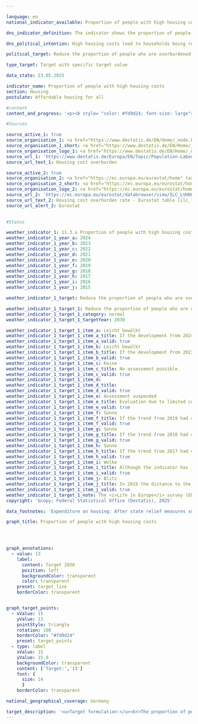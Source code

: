 ```yaml
---

language: en        
national_indicator_available: Proportion of people with high housing costs        

dns_indicator_definition: The indicator shows the proportion of people living in households (in %) that spend more than 40% of their disposable household income on housing. Expenditure on housing includes net rent, ancillary costs, energy costs and expenditure on water supply and, in the case of residential property, value-preserving investments and interest payments on loans; after state relief measures such as housing benefit or comparable social benefits (for example, benefits for accommodation and heating under the basic income support scheme).        

dns_political_intention: High housing costs lead to households being restricted in their other consumption decisions. Expenditure on housing of more than 40% of disposable household income is regarded as an overload.        

political_target: Reduce the proportion of people who are overburdened by housing costs to 13% by 2030        

type_target: Target with specific target value        

data_state: 23.05.2025        

indicator_name: Proportion of people with high housing costs        
section: Housing        
postulate: Affordable housing for all        

#content         
content_and_progress: '<p><b style= "color: #fd9d24; font-size: large">11.3.a Proportion of people with high housing costs</b><br><br>The indicator relates housing expenditure to the disposable income of a household. If a household receives housing benefit or similar social transfers&nbsp;–&nbsp;such as accommodation and heating allowances under the basic income support system&nbsp;–&nbsp;these are included in the calculation of the indicator. In this case, the benefits are not added to the income, but instead deducted from the housing costs. As a result, the housing cost burden for households reliant on housing-related social transfers is reduced&nbsp;–&nbsp;potentially to the point of complete relief.<br><br>The purchase of owner-occupied property and expenditure on value-enhancing measures are not considered part of housing expenditure. However, clearly distinguishing these from value-preserving costs&nbsp;–&nbsp;which are included in the housing cost definition&nbsp;–&nbsp;is not always possible. These classification issues should be taken into account when interpreting the results. Moreover, the indicator does not account for additional location-based costs. For example, commuting expenses between place of residence and workplace are excluded&nbsp;–&nbsp;even if housing costs fall below the 40% threshold only because a longer commute is accepted in return. Due to the fixed threshold of <i>40% of disposable household income</i>, the indicator does not provide information on average housing costs. If many cases cluster around this threshold, even minor shifts in the ratio of income to housing expenditure over time can lead to significant changes in the indicator.<br><br>Data on housing cost overburden come from the EU-wide harmonised annual Statistics on Income and Living Conditions (EU-SILC). In the 2020&nbsp;survey year, EU-SILC was integrated into the microcensus as a sub-sample in response to increasing demands for timely data and more detailed regional results, alongside substantial methodological adjustments. As a result, data from 2020&nbsp;onwards are not comparable with previous years.<br><br>The questions used to collect data on housing expenditure were revised in 2023&nbsp;for owner-occupier households. From the 2023&nbsp;survey year, a new question was introduced that specifically asks about spending on mortgage interest, as well as regular maintenance and value-preserving repair works. This adjustment appears to have led to more households reporting such expenses as intended. For the indicator&nbsp;–&nbsp;which includes both owner-occupier and tenant households&nbsp;–&nbsp;this means that part of the observed increase in the share of affected owner-occupier households may be attributed to improved measurement of housing costs since 2023. A direct comparison with earlier results is therefore only partially possible.<br><br>Overall, the indicator developed in the direction of the politically defined target value of 13% until 2019: after an initial increase, the proportion fell from 14.5% in 2010&nbsp;to 13.9% in 2019. Since 2020, values have remained significantly lower than in previous years. In 2024, the figure stood at 12.0%. However, comparisons with values prior to 2020&nbsp;are not meaningful due to the aforementioned methodological changes in data collection and processing.<br><br>The indicator offers only limited insight into actual housing conditions and available income, as the chosen method of calculation can lead to high-income households with substantial housing expenditure also being classified as overburdened. Nevertheless, the data clearly show that people at risk of poverty&nbsp;–&nbsp;defined as those with less than 60% of the median equivalised income&nbsp;–&nbsp;are particularly affected by housing cost overburden. In this group, the proportion of overburdened individuals remained persistently high between 2010&nbsp;(42.2%) and 2024&nbsp;(37.5%). In contrast, the figures for people not at risk of poverty were significantly lower (2010: 9.4%, 2024: 7.3%). In both groups, developments over time mirrored the trend observed at the overall population level.</p>'                

#Sources        

source_active_1: true
source_organisation_1: <a href="https://www.destatis.de/EN/Home/_node.html" target="_blank">Federal Statistical Office</a>
source_organisation_1_short: <a href="https://www.destatis.de/EN/Home/_node.html" target="_blank">Federal Statistical Office</a>
source_organisation_logo_1: <a href="https://www.destatis.de/EN/Home/_node.html" target="_blank"><img src="https://dns-indikatoren.de/public/OrgImgEn/destatis.png" alt="Federal Statistical Office" title=" Click here to visit the homepage of the organizationFederal Statistical Office" style="height:60px; width:148px; border:transparent"/></a>
source_url_1: 'https://www.destatis.de/Europa/EN/Topic/Population-Labour-Social-Issues/Social-issues-living-conditions/_node.html;jsessionid=B340DD00C6EEDC7477B2AD2B54E4BC40.live731#587120'
source_url_text_1: Housing cost overburden

source_active_2: true
source_organisation_2: <a href="https://ec.europa.eu/eurostat/home" target="_blank" onclick="return confirm_alert('Eurostat', 'En')">Statistical Office of the European Union</a>
source_organisation_2_short: <a href="https://ec.europa.eu/eurostat/home" target="_blank" onclick="return confirm_alert('Eurostat', 'En')">Statistical Office of the European Union</a>
source_organisation_logo_2: <a href="https://ec.europa.eu/eurostat/home" target="_blank" onclick="return confirm_alert('Eurostat', 'En')"><img src="https://dns-indikatoren.de/public/OrgImgEn/eurostat.png" alt="Statistical Office of the European Union" title=" Click here to visit the homepage of the organizationStatistical Office of the European Union" style="height:60px; width:148px; border:transparent"/></a>
source_url_2: 'https://ec.europa.eu/eurostat/databrowser/view/ILC_LVHO07A/default/table?category=livcon.ilc.ilc_lv.ilc_lvho.ilc_lvho_hc'
source_url_text_2: Housing cost overburden rate - Eurostat table [ilc_lvho07a ]
source_url_alert_2: Eurostat
        

#Status        

weather_indicator_1: 11.3.a Proportion of people with high housing costs
weather_indicator_1_year_a: 2024
weather_indicator_1_year_b: 2023
weather_indicator_1_year_c: 2022
weather_indicator_1_year_d: 2021
weather_indicator_1_year_e: 2020
weather_indicator_1_year_f: 2019
weather_indicator_1_year_g: 2018
weather_indicator_1_year_h: 2017
weather_indicator_1_year_i: 2016
weather_indicator_1_year_j: 2015

weather_indicator_1_target: Reduce the proportion of people who are overburdened by housing costs to 13 per cent by 2030

weather_indicator_1_target_1: Reduce the proportion of people who are overburdened by housing costs to 13% by 2030
weather_indicator_1_target_1_category: normal
weather_indicator_1_target_1_targetYear: 2030

weather_indicator_1_target_1_item_a: Leicht bewölkt
weather_indicator_1_target_1_item_a_title: If the development from 2024 had continued, the target had been missed by at least 5&nbsp;documentat%, but by a maximum of 20&nbsp;% of the difference between the target value and the value at that time.
weather_indicator_1_target_1_item_a_valid: true
weather_indicator_1_target_1_item_b: Leicht bewölkt
weather_indicator_1_target_1_item_b_title: If the development from 2023 had continued, the target had been missed by at least 5&nbsp;documentat%, but by a maximum of 20&nbsp;% of the difference between the target value and the value at that time.
weather_indicator_1_target_1_item_b_valid: true
weather_indicator_1_target_1_item_c: Keine
weather_indicator_1_target_1_item_c_title: No assessment possible.
weather_indicator_1_target_1_item_c_valid: true
weather_indicator_1_target_1_item_d: 
weather_indicator_1_target_1_item_d_title: 
weather_indicator_1_target_1_item_d_valid: true
weather_indicator_1_target_1_item_e: Assessment suspended
weather_indicator_1_target_1_item_e_title: Evaluation due to limited comparability not possible.
weather_indicator_1_target_1_item_e_valid: true
weather_indicator_1_target_1_item_f: Sonne
weather_indicator_1_target_1_item_f_title: If the trend from 2019 had continued, the target value would have been reached or missed by less than 5% of the difference between the target value and the value at that time.
weather_indicator_1_target_1_item_f_valid: true
weather_indicator_1_target_1_item_g: Sonne
weather_indicator_1_target_1_item_g_title: If the trend from 2018 had continued, the target value would have been reached or missed by less than 5% of the difference between the target value and the value at that time.
weather_indicator_1_target_1_item_g_valid: true
weather_indicator_1_target_1_item_h: Sonne
weather_indicator_1_target_1_item_h_title: If the trend from 2017 had continued, the target value would have been reached or missed by less than 5% of the difference between the target value and the value at that time.
weather_indicator_1_target_1_item_h_valid: true
weather_indicator_1_target_1_item_i: Wolke
weather_indicator_1_target_1_item_i_title: Although the indicator has in 2016 been moving in the desired direction toward the target, if the trend had to continued, the target would have been missed in the target year by more than 20% of the difference between the target value and the value at that time.
weather_indicator_1_target_1_item_i_valid: true
weather_indicator_1_target_1_item_j: Blitz
weather_indicator_1_target_1_item_j_title: In 2015 the distance to the target was constantly high or had increased. Thus, the indicator did not develop in the desired direction.
weather_indicator_1_target_1_item_j_valid: true
weather_indicator_1_target_1_note: The <i>Life in Europe</i> survey (EU-SILC), which was previously conducted separately, was integrated into the microcensus as a sub-sample in 2020. Due to the change from a voluntary to a partially mandatory survey, combined with a new sample composition, it is not possible to compare the data from the 2020 survey year with previous years (time series break). The indicator can therefore only be evaluated for the 2023 and 2024 reporting years, and even these are uncertain, as only four or five data points were available for the evaluation instead of the usual six.        
copyright: '&copy; Federal Statistical Office (Destatis), 2025'        

data_footnotes: 'Expenditure on housing: After state relief measures such as housing benefit or comparable social benefits (e.g. benefits for accommodation and heating under basic income support).<br>• The <i>Life in Europe</i> survey (EU-SILC), which had previously been conducted separately, was integrated into the microcensus as a sub-sample in 2020. Due to the change from a voluntary survey to a survey requiring information in part, combined with a new sample composition, it is not possible to compare the data of the survey year 2020 with previous years (break in time series).<br>• The questions on housing costs for home owners have changed in 2023. A comparison of the data for the 2023 survey year is therefore only possible to a limited extend (break in time series).<br>• 2022 and 2023 revised data.'        

graph_title: Proportion of people with high housing costs        

        


graph_annotations:
  - value: 13
    label:
      content: Target 2030
      position: left
      backgroundColor: transparent
      color: transparent
    preset: target_line
    borderColor: transparent        


graph_target_points:
  - xValue: 15
    yValue: 13
    pointStyle: triangle
    rotation: 180
    borderColor: "#fd9d24"
    preset: target_points
  - type: label
    xValue: 15
    yValue: 15.0
    backgroundColor: transparent
    content: ['Target:','13']
    font: {
      size: 14
      }
    borderColor: transparent                

national_geographical_coverage: Germany        

target_description: '<u>Target formulation:</u><br>The proportion of people with high housing costs should be reduced to a maximum of 13% by 2030.<br><br><u>Assessment:</u><br>• For indicator 11.3.a, due to methodological changes in the survey design, values from 2020&nbsp;to 2024&nbsp;are considered. Over the past five years, the indicator has remained below the politically defined target of 13%, meaning the target was achieved. However, as the average trend over this period does not move in the desired direction, indicator 11.3.a is assessed as <b>slightly cloudy</b> for 2024.<br><br><u>Data status at time of assessment:</u><br>23/05/2025<br><br><a href="https://dns-indikatoren.de/en/status"><img src="https://sdg-indikatoren.de/public/Wettersymbole/Leicht bewölkt.png" title="If the development from 2024&nbsp;had continued, the target had been missed by at least 5&nbsp;documentat%, but by a maximum of 20&nbsp;% of the difference between the target value and the value at that time." alt="Weathersymbol: Clouded sun"/></a>'        
---
```


